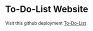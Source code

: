 # To-Do-List Website

Visit this github deployment [To-Do-List](https://mr-vicky.github.io/LGMVIP-WEB/)